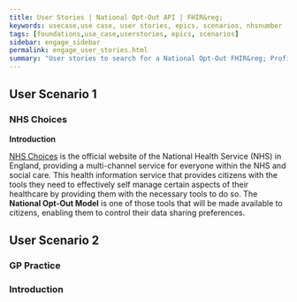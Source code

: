 ```yaml
---
title: User Stories | National Opt-Out API | FHIR&reg; 
keywords: usecase,use case, user stories, epics, scenarios, nhsnumber
tags: [foundations,use_case,userstories, epics, scenarios]
sidebar: engage_sidebar
permalink: engage_user_stories.html
summary: "User stories to search for a National Opt-Out FHIR&reg; Profile."
---
```


## User Scenario 1 ##

### NHS Choices ###

**Introduction**

[NHS Choices](http://www.nhs.uk/pages/home.aspx) is the official website of the National Health Service (NHS) in England, providing a multi-channel service for everyone within the NHS and social care. This health information service that provides citizens with the tools they need to effectively self manage certain aspects of their healthcare by providing them with the necessary tools to do so. The **National Opt-Out Model** is one of those tools that will be made available to citizens, enabling them to control their data sharing preferences.

## User Scenario 2 ##

### GP Practice ###

### Introduction ###

 
